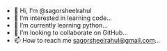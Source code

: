 - 👋 Hi, I’m @sagorsheelrahul
- 👀 I’m interested in learning code...
- 🌱 I’m currently learning python...
- 💞️ I’m looking to collaborate on GitHub...
- 📫 How to reach me sagorsheelrahul@gmail.com...

<!---
sagorsheelrahul/sagorsheelrahul is a ✨ special ✨ repository because its `README.md` (this file) appears on your GitHub profile.
You can click the Preview link to take a look at your changes.
--->
